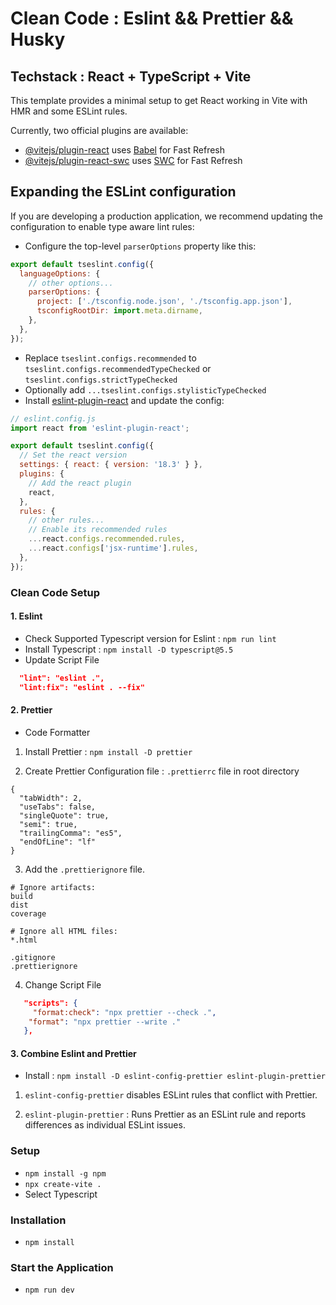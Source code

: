 # Clean Code : Eslint && Prettier && Husky

## Techstack : React + TypeScript + Vite

This template provides a minimal setup to get React working in Vite with HMR and some ESLint rules.

Currently, two official plugins are available:

- [@vitejs/plugin-react](https://github.com/vitejs/vite-plugin-react/blob/main/packages/plugin-react/README.md) uses [Babel](https://babeljs.io/) for Fast Refresh
- [@vitejs/plugin-react-swc](https://github.com/vitejs/vite-plugin-react-swc) uses [SWC](https://swc.rs/) for Fast Refresh

## Expanding the ESLint configuration

If you are developing a production application, we recommend updating the configuration to enable type aware lint rules:

- Configure the top-level `parserOptions` property like this:

```js
export default tseslint.config({
  languageOptions: {
    // other options...
    parserOptions: {
      project: ['./tsconfig.node.json', './tsconfig.app.json'],
      tsconfigRootDir: import.meta.dirname,
    },
  },
});
```

- Replace `tseslint.configs.recommended` to `tseslint.configs.recommendedTypeChecked` or `tseslint.configs.strictTypeChecked`
- Optionally add `...tseslint.configs.stylisticTypeChecked`
- Install [eslint-plugin-react](https://github.com/jsx-eslint/eslint-plugin-react) and update the config:

```js
// eslint.config.js
import react from 'eslint-plugin-react';

export default tseslint.config({
  // Set the react version
  settings: { react: { version: '18.3' } },
  plugins: {
    // Add the react plugin
    react,
  },
  rules: {
    // other rules...
    // Enable its recommended rules
    ...react.configs.recommended.rules,
    ...react.configs['jsx-runtime'].rules,
  },
});
```

### Clean Code Setup

#### 1. Eslint

- Check Supported Typescript version for Eslint : `npm run lint`
- Install Typescript : `npm install -D typescript@5.5`
- Update Script File

```json
  "lint": "eslint .",
  "lint:fix": "eslint . --fix"
```

#### 2. Prettier

- Code Formatter

1. Install Prettier : `npm install -D prettier`

2. Create Prettier Configuration file : `.prettierrc` file in root directory

```.prettierrc
{
  "tabWidth": 2,
  "useTabs": false,
  "singleQuote": true,
  "semi": true,
  "trailingComma": "es5",
  "endOfLine": "lf"
}

```

3.  Add the `.prettierignore` file.

```.prettierignore
# Ignore artifacts:
build
dist
coverage

# Ignore all HTML files:
*.html

.gitignore
.prettierignore

```

4. Change Script File

```json
   "scripts": {
     "format:check": "npx prettier --check .",
    "format": "npx prettier --write ."
   },
```

#### 3. Combine Eslint and Prettier

- Install : `npm install -D eslint-config-prettier eslint-plugin-prettier`

1.  `eslint-config-prettier` disables ESLint rules that conflict with Prettier.

2.  `eslint-plugin-prettier` : Runs Prettier as an ESLint rule and reports differences as individual ESLint issues.

### Setup

- `npm install -g npm`
- `npx create-vite .`
- Select Typescript

### Installation

- `npm install`

### Start the Application

- `npm run dev`
